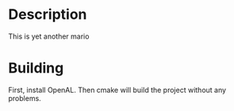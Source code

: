 # Description
This is yet another mario

# Building
First, install OpenAL. Then cmake will build the project without any problems.